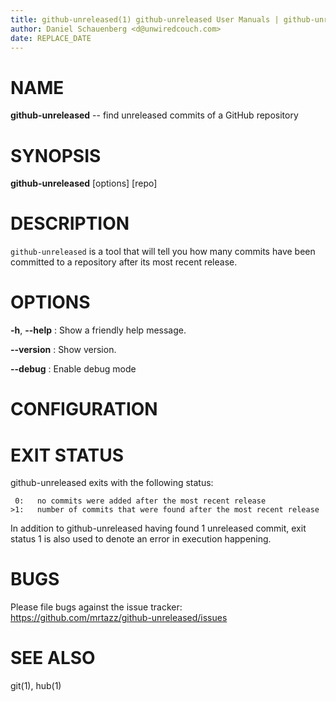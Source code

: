 ```yaml
---
title: github-unreleased(1) github-unreleased User Manuals | github-unreleased User Manuals
author: Daniel Schauenberg <d@unwiredcouch.com>
date: REPLACE_DATE
---
```


# NAME
**github-unreleased** -- find unreleased commits of a GitHub repository

# SYNOPSIS

**github-unreleased** \[options\] \[repo\]

# DESCRIPTION
`github-unreleased` is a tool that will tell you how many commits have been
committed to a repository after its most recent release.

# OPTIONS

**-h**, **--help**
:    Show a friendly help message.

**--version**
:    Show version.

**--debug**
:    Enable debug mode

# CONFIGURATION


# EXIT STATUS
github-unreleased exits with the following status:

```
 0:   no commits were added after the most recent release
>1:   number of commits that were found after the most recent release
```

In addition to github-unreleased having found 1 unreleased commit, exit status
1 is also used to denote an error in execution happening.

# BUGS
Please file bugs against the issue tracker:
https://github.com/mrtazz/github-unreleased/issues

# SEE ALSO
git(1), hub(1)

